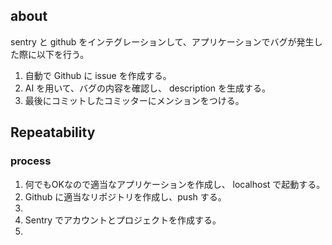 ## about

sentry と github  をインテグレーションして、アプリケーションでバグが発生した際に以下を行う。
1. 自動で Github に issue を作成する。
1. AI を用いて、バグの内容を確認し、 description を生成する。
1. 最後にコミットしたコミッターにメンションをつける。

## Repeatability

### process

1. 何でもOKなので適当なアプリケーションを作成し、 localhost で起動する。
1. Github に適当なリポジトリを作成し、push する。
1. 
1. Sentry でアカウントとプロジェクトを作成する。
1. 
